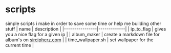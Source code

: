 # scripts
simple scripts i make in order to save some time or help me building other stuff
| name           | description |
|----------------|-------------|
| ip_to_flag | gives you a nice flag for a given ip |
| album_maker | create a markdown file for album's on [sircipherz.com](https://sircipherz.com/gallery) |
| time_wallpaper.sh | set wallpaper for the current time |
